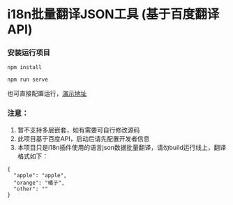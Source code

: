 # i18n批量翻译JSON工具 (基于百度翻译API)

### 安装运行项目
```
npm install

npm run serve
```
也可直接配置运行，[演示地址](https://jensonhui.github.io/vue-json-translation/)


### 注意：
  1. 暂不支持多层嵌套，如有需要可自行修改源码
  2. 此项目基于百度API，启动后请先配置开发者信息
  3. 本项目只是i18n插件使用的语言json数据批量翻译，请勿build运行线上，翻译格式如下：
```
{
  "apple": "apple",
  "orange": "橘子",
  "other": ""
}
```

